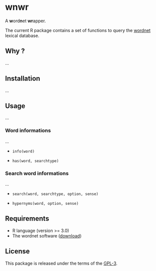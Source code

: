# wnwr

A <b>w</b>ord<b>n</b>et <b>wr</b>apper.

The current R package contains a set of functions to query the [wordnet](http://wordnet.princeton.edu) lexical database. 

## Why ?

...

## Installation

...

## Usage

...

### Word informations

...

* `info(word)`

* `has(word, searchtype)`

### Search word informations

...

* `search(word, searchtype, option, sense)`

* `hypernyms(word, option, sense)`

## Requirements

- R language (version >= 3.0)
- The wordnet software ([download](http://wordnet.princeton.edu/wordnet/download/current-version]))

## License

This package is released under the terms of the [GPL-3](http://opensource.org/licenses/GPL-3.0).
